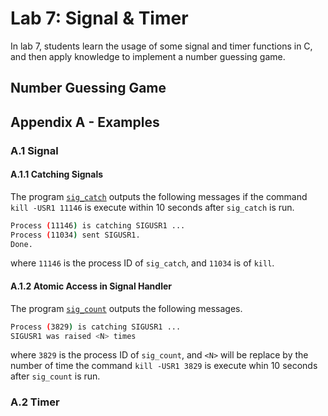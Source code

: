 # Lab 7: Signal & Timer

In lab 7, students learn the usage of some signal and timer functions in C, and then apply knowledge to implement a number guessing game.

## Number Guessing Game

## Appendix A - Examples

### A.1 Signal

#### A.1.1 Catching Signals

The program [`sig_catch`](./examples/sig_catch.c) outputs the following messages if the command `kill -USR1 11146` is execute within 10 seconds after `sig_catch` is run.

```bash
Process (11146) is catching SIGUSR1 ...
Process (11034) sent SIGUSR1.
Done.
```

where `11146` is the process ID of `sig_catch`, and `11034` is of `kill`.

#### A.1.2 Atomic Access in Signal Handler

The program [`sig_count`](./examples/sig_count.c) outputs the following messages.

```bash
Process (3829) is catching SIGUSR1 ...
SIGUSR1 was raised <N> times
```

where `3829` is the process ID of `sig_count`, and `<N>` will be replace by the number of time the command `kill -USR1 3829` is execute whin 10 seconds after `sig_count` is run.

### A.2 Timer

